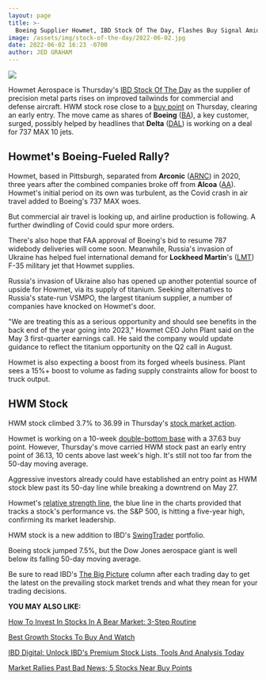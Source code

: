 ```yaml
---
layout: page
title: >-
  Boeing Supplier Howmet, IBD Stock Of The Day, Flashes Buy Signal Amid Several Growth Drivers
image: /assets/img/stock-of-the-day/2022-06-02.jpg
date: 2022-06-02 16:23 -0700
author: JED GRAHAM
---
```


![](https://www.investors.com/wp-content/uploads/2022/06/sotd-for-06-02-2022-desktop-1.png)




Howmet Aerospace is Thursday's [IBD Stock Of The Day](https://www.investors.com/category/research/ibd-stock-of-the-day/) as the supplier of precision metal parts rises on improved tailwinds for commercial and defense aircraft. HWM stock rose close to a [buy point](https://www.investors.com/how-to-invest/investors-corner/chart-reading-basics-how-a-buy-point-marks-a-time-of-opportunity/) on Thursday, clearing an early entry. The move came as shares of **Boeing** ([BA](https://research.investors.com/quote.aspx?symbol=BA)), a key customer, surged, possibly helped by headlines that **Delta** ([DAL](https://research.investors.com/quote.aspx?symbol=DAL)) is working on a deal for 737 MAX 10 jets.




Howmet's Boeing-Fueled Rally?
-----------------------------


Howmet, based in Pittsburgh, separated from **Arconic** ([ARNC](https://research.investors.com/quote.aspx?symbol=ARNC)) in 2020, three years after the combined companies broke off from **Alcoa** ([AA](https://research.investors.com/quote.aspx?symbol=AA)). Howmet's initial period on its own was turbulent, as the Covid crash in air travel added to Boeing's 737 MAX woes.


But commercial air travel is looking up, and airline production is following. A further dwindling of Covid could spur more orders.


There's also hope that FAA approval of Boeing's bid to resume 787 widebody deliveries will come soon. Meanwhile, Russia's invasion of Ukraine has helped fuel international demand for **Lockheed Martin**'s ([LMT](https://research.investors.com/quote.aspx?symbol=LMT)) F-35 military jet that Howmet supplies.


Russia's invasion of Ukraine also has opened up another potential source of upside for Howmet, via its supply of titanium. Seeking alternatives to Russia's state-run VSMPO, the largest titanium supplier, a number of companies have knocked on Howmet's door.


"We are treating this as a serious opportunity and should see benefits in the back end of the year going into 2023," Howmet CEO John Plant said on the May 3 first-quarter earnings call. He said the company would update guidance to reflect the titanium opportunity on the Q2 call in August.


Howmet is also expecting a boost from its forged wheels business. Plant sees a 15%+ boost to volume as fading supply constraints allow for boost to truck output.


HWM Stock
---------



HWM stock climbed 3.7% to 36.99 in Thursday's [stock market action](https://www.investors.com/market-trend/stock-market-today/stock-market-today-market-trends-best-stocks-buy-watch/).


Howmet is working on a 10-week [double-bottom base](https://www.investors.com/how-to-invest/investors-corner/how-to-analyze-a-double-bottom-base/) with a 37.63 buy point. However, Thursday's move carried HWM stock past an early entry point of 36.13, 10 cents above last week's high. It's still not too far from the 50-day moving average.


Aggressive investors already could have established an entry point as HWM stock blew past its 50-day line while breaking a downtrend on May 27.


Howmet's [relative strength line](https://www.investors.com/how-to-invest/investors-corner/growth-stocks-breakout-specialty-tool-relative-strength-line/), the blue line in the charts provided that tracks a stock's performance vs. the S&P 500, is hitting a five-year high, confirming its market leadership.


HWM stock is a new addition to IBD's [SwingTrader](http://swingtrader.investors.com) portfolio.


Boeing stock jumped 7.5%, but the Dow Jones aerospace giant is well below its falling 50-day moving average.


Be sure to read IBD's [The Big Picture](https://www.investors.com/category/market-trend/the-big-picture/) column after each trading day to get the latest on the prevailing stock market trends and what they mean for your trading decisions.


**YOU MAY ALSO LIKE:**


[How To Invest In Stocks In A Bear Market: 3-Step Routine](https://www.investors.com/how-to-invest/investors-corner/investing-in-stocks-start-with-stock-market-investing-routine-routine/)


[Best Growth Stocks To Buy And Watch](https://www.investors.com/stock-lists/best-growth-stocks-buy-watch-ibd-stock-lists/)


[IBD Digital: Unlock IBD's Premium Stock Lists, Tools And Analysis Today](https://www.investors.com/product/ibd-digital/?artProdLink=IBD_Digital)


[Market Rallies Past Bad News; 5 Stocks Near Buy Points](https://www.investors.com/market-trend/stock-market-today/dow-jones-futures-strong-market-rally-led-by-tesla-growth-plays/)





